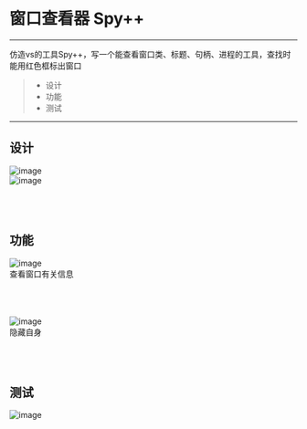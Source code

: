 # 窗口查看器 Spy++
------

仿造vs的工具Spy++，写一个能查看窗口类、标题、句柄、进程的工具，查找时能用红色框标出窗口
> * 设计
> * 功能
> * 测试

------
## 设计
![image](https://github.com/luguanxing/Windows-C-Projects/blob/master/24-%E7%AA%97%E5%8F%A3%E6%9F%A5%E7%9C%8B%E5%99%A8/pictures/0.jpg?raw=true)<br>
![image](https://github.com/luguanxing/Windows-C-Projects/blob/master/24-%E7%AA%97%E5%8F%A3%E6%9F%A5%E7%9C%8B%E5%99%A8/pictures/1.jpg?raw=true)<br>
<br><br><br>

## 功能
![image](https://github.com/luguanxing/Windows-C-Projects/blob/master/24-%E7%AA%97%E5%8F%A3%E6%9F%A5%E7%9C%8B%E5%99%A8/pictures/spy++1.gif?raw=true)<br>
查看窗口有关信息<br>
<br><br><br>

![image](https://github.com/luguanxing/Windows-C-Projects/blob/master/24-%E7%AA%97%E5%8F%A3%E6%9F%A5%E7%9C%8B%E5%99%A8/pictures/spy++2.gif?raw=true)<br>
隐藏自身<br>
<br><br><br>

## 测试
![image](https://github.com/luguanxing/Windows-C-Projects/blob/master/24-%E7%AA%97%E5%8F%A3%E6%9F%A5%E7%9C%8B%E5%99%A8/pictures/spy++0.gif?raw=true)<br>
<br><br><br>




